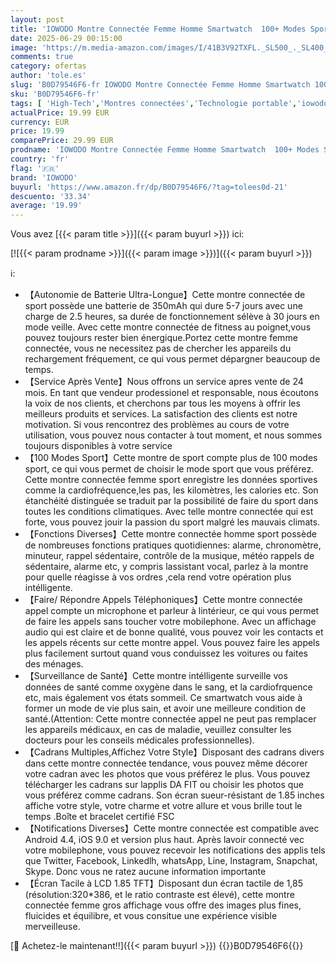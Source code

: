 ```yaml
---
layout: post
title: 'IOWODO Montre Connectée Femme Homme Smartwatch  100+ Modes Sports  Appel Bluetooth  Écran 1.85"  Cardiofréquence/Oxymètre/Analyse Sommeil  Montre Connectée pour Android/iOS  Rose '
date: 2025-06-29 00:15:00
image: 'https://m.media-amazon.com/images/I/41B3V92TXFL._SL500_._SL400_.jpg'
comments: true
category: ofertas
author: 'tole.es'
slug: 'B0D79546F6-fr IOWODO Montre Connectée Femme Homme Smartwatch 100+ Modes...'
sku: 'B0D79546F6-fr'
tags: [ 'High-Tech','Montres connectées','Technologie portable','iowodo','🇫🇷', ]
actualPrice: 19.99 EUR
currency: EUR
price: 19.99
comparePrice: 29.99 EUR
prodname: 'IOWODO Montre Connectée Femme Homme Smartwatch  100+ Modes Sports  Appel Bluetooth  Écran 1.85"  Cardiofréquence/Oxymètre/Analyse Sommeil  Montre Connectée pour Android/iOS  Rose '
country: 'fr'
flag: '🇫🇷'
brand: 'IOWODO'
buyurl: 'https://www.amazon.fr/dp/B0D79546F6/?tag=tolees0d-21'
descuento: '33.34'
average: '19.99'
---
```


Vous avez [{{< param title >}}]({{< param buyurl >}}) ici:

[![{{< param prodname >}}]({{< param image >}})]({{< param buyurl >}})

ℹ️:

- 【Autonomie de Batterie Ultra-Longue】Cette montre connectée de sport possède une batterie de 350mAh qui dure 5-7 jours avec une charge de 2.5 heures, sa durée de fonctionnement sélève à 30 jours en mode veille. Avec cette montre connectée de fitness au poignet,vous pouvez toujours rester bien énergique.Portez cette montre femme connectée, vous ne necessitez pas de chercher les appareils du rechargement fréquement, ce qui vous permet dépargner beaucoup de temps.
- 【Service Après Vente】Nous offrons un service apres vente de 24 mois. En tant que vendeur prodessionel et responsable, nous écoutons la voix de nos clients, et cherchons par tous les moyens à offrir les meilleurs produits et services. La satisfaction des clients est notre motivation. Si vous rencontrez des problèmes au cours de votre utilisation, vous pouvez nous contacter à tout moment, et nous sommes toujours disponibles à votre service
- 【100 Modes Sport】Cette montre de sport compte plus de 100 modes sport, ce qui vous permet de choisir le mode sport que vous préférez. Cette montre connectée femme sport enregistre les données sportives comme la cardiofréquence,les pas, les kilomètres, les calories etc. Son étanchéité distinguée se traduit par la possibilité de faire du sport dans toutes les conditions climatiques. Avec telle montre connectée qui est forte, vous pouvez jouir la passion du sport malgré les mauvais climats.
- 【Fonctions Diverses】Cette montre connectée homme sport possède de nombreuses fonctions pratiques quotidiennes: alarme, chronomètre, minuteur, rappel sédentaire, contrôle de la musique, météo rappels de sédentaire, alarme etc, y compris lassistant vocal, parlez à la montre pour quelle réagisse à vos ordres ,cela rend votre opération plus intélligente.
- 【Faire/ Répondre Appels Téléphoniques】Cette montre connectée appel compte un microphone et parleur à lintérieur, ce qui vous permet de faire les appels sans toucher votre mobilephone. Avec un affichage audio qui est claire et de bonne qualité, vous pouvez voir les contacts et les appels récents sur cette montre appel. Vous pouvez faire les appels plus facilement surtout quand vous conduissez les voitures ou faites des ménages.
- 【Surveillance de Santé】Cette montre intélligente surveille vos données de santé comme oxygène dans le sang, et la cardiofrquence etc, mais également vos états sommeil. Ce smartwatch vous aide à former un mode de vie plus sain, et avoir une meilleure condition de santé.(Attention: Cette montre connectée appel ne peut pas remplacer les appareils médicaux, en cas de maladie, veuillez consulter les docteurs pour les conseils médicales professionnelles).
- 【Cadrans Multiples,Affichez Votre Style】Disposant des cadrans divers dans cette montre connectée tendance, vous pouvez même décorer votre cadran avec les photos que vous préférez le plus. Vous pouvez télécharger les cadrans sur lapplis DA FIT ou choisir les photos que vous préférez comme cadrans. Son écran sueur-résistant de 1.85 inches affiche votre style, votre charme et votre allure et vous brille tout le temps .Boîte et bracelet certifié FSC
- 【Notifications Diverses】Cette montre connectée est compatible avec Android 4.4, iOS 9.0 et version plus haut. Après lavoir connecté vec votre mobilephone, vous pouvez recevoir les notifications des applis tels que Twitter, Facebook, Linkedlh, whatsApp, Line, lnstagram, Snapchat, Skype. Donc vous ne ratez aucune information importante
- 【Écran Tacile à LCD 1.85 TFT】Disposant dun écran tactile de 1,85 (résolution:320*386, et le ratio contraste est élevé), cette montre connectée femme gros affichage vous offre des images plus fines, fluicides et équilibre, et vous consitue une expérience visible merveilleuse.

[🛒 Achetez-le maintenant!!]({{< param buyurl >}})
{{<world>}}B0D79546F6{{</world>}}
